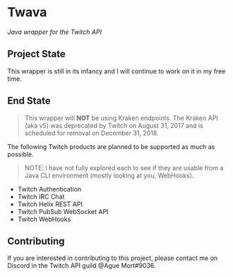 # Twava
*Java wrapper for the Twitch API*

## Project State
This wrapper is still in its infancy and I will continue to work on it in my free time.

## End State
> This wrapper will **NOT** be using Kraken endpoints.  The Kraken API (aka v5) was deprecated by Twitch on August 31, 
2017 and is scheduled for removal on December 31, 2018.

The following Twitch products are planned to be supported as much as possible.  
> NOTE: I have not fully explored each to see if they are usable from a Java CLI environment (mostly looking at you, 
WebHooks).

* Twitch Authentication
* Twitch IRC Chat
* Twitch Helix REST API
* Twitch PubSub WebSocket API
* Twitch WebHooks

## Contributing
If you are interested in contributing to this project, please contact me on Discord in the Twitch API guild 
@Ague Mort#9036.
